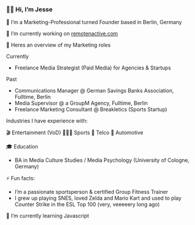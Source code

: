 ### 👋🏾 Hi, I’m Jesse

<!--
**futurefounder/futurefounder** is a ✨ _special_ ✨ repository because its `README.md` (this file) appears on your GitHub profile.

Here are some ideas to get you started:

- 🔭 I’m currently working on ...
- 🌱 I’m currently learning ...
- 👯 I’m looking to collaborate on ...
- 🤔 I’m looking for help with ...
- 💬 Ask me about ...
- 📫 How to reach me: ...
- 😄 Pronouns: ...
- ⚡ Fun fact: ...
-->

🚀 I’m a Marketing-Professional turned Founder based in Berlin, Germany

🔭 I’m currently working on [remotenactive.com](https://www.remotenactive.com)

💼 Heres an overview of my Marketing roles

Currently
- Freelance Media Strategist (Paid Media) for Agencies & Startups

Past
- Communications Manager @ German Savings Banks Association, Fulltime, Berlin
- Media Supervisor @ a GroupM Agency, Fulltime, Berlin
- Freelance Marketing Consultant @ Breakletics (Sports Startup)

Industries I have experience with: 

🎬 Entertainment (VoD)
🤸🏽‍♀️ Sports
📱 Telco
🚗 Automotive

🎓 Education 

- BA in Media Culture Studies / Media Psychology (University of Cologne, Germany)

⚡ Fun facts:

- I’m a passionate sportsperson & certified Group Fitness Trainer
- I grew up playing SNES, loved Zelda and Mario Kart and used to play Counter Strike in the ESL Top 100 (very, veeeeery long ago)

🌱 I’m currently learning Javascript
